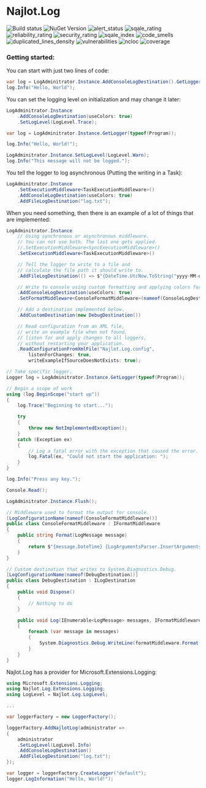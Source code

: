 # Najlot.Log 

![Build status](https://dev.azure.com/Najlot/Log/_apis/build/status/Log%20msbuild?branchName=master) ![NuGet Version](https://img.shields.io/nuget/v/Najlot.Log.svg) ![alert_status](https://sonarcloud.io/api/project_badges/measure?project=najlot_Log&metric=alert_status) ![sqale_rating](https://sonarcloud.io/api/project_badges/measure?project=najlot_Log&metric=sqale_rating) ![reliability_rating](https://sonarcloud.io/api/project_badges/measure?project=najlot_Log&metric=reliability_rating) ![security_rating](https://sonarcloud.io/api/project_badges/measure?project=najlot_Log&metric=security_rating) ![sqale_index](https://sonarcloud.io/api/project_badges/measure?project=najlot_Log&metric=sqale_index) ![code_smells](https://sonarcloud.io/api/project_badges/measure?project=najlot_Log&metric=code_smells) ![duplicated_lines_density](https://sonarcloud.io/api/project_badges/measure?project=najlot_Log&metric=duplicated_lines_density) ![vulnerabilities](https://sonarcloud.io/api/project_badges/measure?project=najlot_Log&metric=vulnerabilities) ![ncloc](https://sonarcloud.io/api/project_badges/measure?project=najlot_Log&metric=ncloc) ![coverage](https://sonarcloud.io/api/project_badges/measure?project=najlot_Log&metric=coverage)

### Getting started:
You can start with just two lines of code:
```csharp
var log = LogAdminitrator.Instance.AddConsoleLogDestination().GetLogger(typeof(Program));
log.Info("Hello, World");
```

You can set the logging level on initialization and may change it later:
```csharp
LogAdminitrator.Instance
	.AddConsoleLogDestination(useColors: true)
	.SetLogLevel(LogLevel.Trace);

var log = LogAdminitrator.Instance.GetLogger(typeof(Program));

log.Info("Hello, World!");

LogAdminitrator.Instance.SetLogLevel(LogLevel.Warn);
log.Info("This message will not be logged.");
```

You tell the logger to log asynchronous (Putting the writing in a Task):
```csharp
LogAdminitrator.Instance
	.SetExecutionMiddleware<TaskExecutionMiddleware>()
	.AddConsoleLogDestination(useColors: true)
	.AddFileLogDestination("log.txt");
```

When you need something, then there is an example of a lot of things that are implemented:
```csharp
LogAdminitrator.Instance
	// Using synchronous or asynchronous middleware.
	// You can not use both. The last one gets applied.
	//.SetExecutionMiddleware<SyncExecutionMiddleware>()
	.SetExecutionMiddleware<TaskExecutionMiddleware>()

	// Tell the logger to write to a file and
	// calculate the file path it should write to.
	.AddFileLogDestination(() => $"{DateTime.UtcNow.ToString("yyyy-MM-dd")}.log")

	// Write to console using custom formatting and applying colors for different loglevels
	.AddConsoleLogDestination(useColors: true)
	.SetFormatMiddleware<ConsoleFormatMiddleware>(nameof(ConsoleLogDestination))

	// Add a destination implemented below.
	.AddCustomDestination(new DebugDestination())

	// Read configuration from an XML file,
	// write an example file when not found,
	// listen for and apply changes to all loggers, 
	// without restarting your application.
	.ReadConfigurationFromXmlFile("Najlot.Log.config",
		listenForChanges: true,
		writeExampleIfSourceDoesNotExists: true);

// Take specific logger.
Logger log = LogAdminitrator.Instance.GetLogger(typeof(Program));

// Begin a scope of work
using (log.BeginScope("start up"))
{
	log.Trace("Beginning to start...");

	try
	{
		throw new NotImplementedException();
	}
	catch (Exception ex)
	{
		// Log a fatal error with the exception that caused the error.
		log.Fatal(ex, "Could not start the application: ");
	}
}

log.Info("Press any key.");

Console.Read();

LogAdminitrator.Instance.Flush();

// Middleware used to format the output for console.
[LogConfigurationName(nameof(ConsoleFormatMiddleware))]
public class ConsoleFormatMiddleware : IFormatMiddleware
{
	public string Format(LogMessage message)
	{
		return $"{message.DateTime} {LogArgumentsParser.InsertArguments(message.Message, message.Arguments)} {message.Exception}";
	}
}

// Custom destination that writes to System.Diagnostics.Debug.
[LogConfigurationName(nameof(DebugDestination))]
public class DebugDestination : ILogDestination
{
	public void Dispose()
	{
		// Nothing to do
	}

	public void Log(IEnumerable<LogMessage> messages, IFormatMiddleware formatMiddleware)
	{
		foreach (var message in messages)
		{
			System.Diagnostics.Debug.WriteLine(formatMiddleware.Format(message));
		}
	}
}
```

Najlot.Log has a provider for Microsoft.Extensions.Logging:
```csharp
using Microsoft.Extensions.Logging;
using Najlot.Log.Extensions.Logging;
using LogLevel = Najlot.Log.LogLevel;

...

var loggerFactory = new LoggerFactory();

loggerFactory.AddNajlotLog(administrator =>
{
	administrator
	.SetLogLevel(LogLevel.Info)
	.AddConsoleLogDestination()
	.AddFileLogDestination("log.txt");
});

var logger = loggerFactory.CreateLogger("default");
logger.LogInformation("Hello, World!");
```
